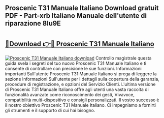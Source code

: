 ## Proscenic T31 Manuale Italiano Download gratuit PDF - Part-xrb Italiano Manuale dell'utente di riparazione 8Iu9E

# <h2><a href="http://dfb58z.blite.top/?on=Proscenic+T31+Manuale+Italiano">🔗Download 👉🔴 Proscenic T31 Manuale Italiano</a></h2>

[![Proscenic T31 Manuale Italiano download](https://i.imgur.com/lujVjoI.png)](http://dfb58z.blite.top/?on=Proscenic+T31+Manuale+Italiano)
Controllo magistrale questa guida svela i segreti del tuo nuovo Proscenic T31 Manuale Italiano e ti consente di controllare con precisione le sue funzioni. Informazioni importanti Sull'utente Proscenic T31 Manuale Italiano si prega di leggere la sezione Informazioni Sull'utente per i dettagli sulla copertura della garanzia, procedure di registrazione, e opzioni del Servizio Clienti. L'ultima versione di Proscenic T31 Manuale Italiano offre agli utenti una vasta raccolta di funzionalità avanzate come riconoscimento dei gesti, Vivavoce, compatibilità multi-dispositivo e consigli personalizzati. Il vostro successo è il nostro obiettivo Proscenic T31 Manuale Italiano. Ci impegniamo a fornirti gli strumenti e il supporto di cui hai bisogno.
